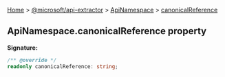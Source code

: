 [Home](./index) &gt; [@microsoft/api-extractor](./api-extractor.md) &gt; [ApiNamespace](./api-extractor.apinamespace.md) &gt; [canonicalReference](./api-extractor.apinamespace.canonicalreference.md)

## ApiNamespace.canonicalReference property


<b>Signature:</b>

```typescript
/** @override */
readonly canonicalReference: string;
```
